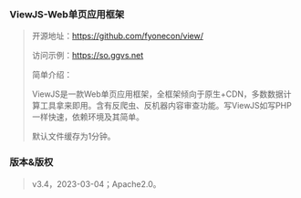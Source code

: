 ### ViewJS-Web单页应用框架
>开源地址：https://github.com/fyonecon/view/
> 
>访问示例：https://so.ggvs.net
> 
>简单介绍：
>
>ViewJS是一款Web单页应用框架，全框架倾向于原生+CDN，多数数据计算工具拿来即用。含有反爬虫、反机器内容审查功能。写ViewJS如写PHP一样快速，依赖环境及其简单。
> 
> 默认文件缓存为1分钟。
>
### 版本&版权
>v3.4，2023-03-04；Apache2.0。
> 